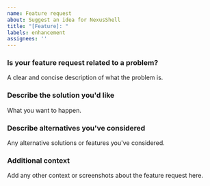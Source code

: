 ```yaml
---
name: Feature request
about: Suggest an idea for NexusShell
title: "[Feature]: "
labels: enhancement
assignees: ''
---
```


### Is your feature request related to a problem?
A clear and concise description of what the problem is.

### Describe the solution you'd like
What you want to happen.

### Describe alternatives you've considered
Any alternative solutions or features you've considered.

### Additional context
Add any other context or screenshots about the feature request here.

